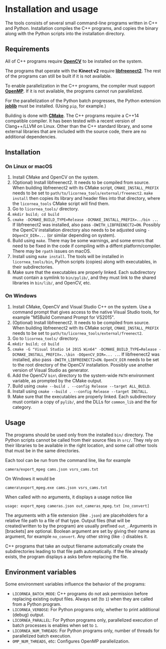 # Installation and usage

The tools consists of several small command-line programs written in C++ and Python. Installation compiles the C++ programs, and copies the binary along with the Python scripts into the installation directory.

## Requirements
All of C++ programs require [**OpenCV**](http://opencv.org) to be installed on the system.

The programs that operate with the **Kinect v2** require [**libfreenect2**](https://github.com/OpenKinect/libfreenect2). The rest of the programs can still be built if it is not available.

To enable parallelization in the C++ programs, the compiler must support [**OpenMP**](https://en.wikipedia.org/wiki/OpenMP). If it is not available, the programs cannot run parallelized.

For the parallelization of the Python batch progresses, the Python extension [**joblib**](https://pythonhosted.org/joblib/) must be installed. (Using `pip`, for example.)

Building is done with [**CMake**](https://cmake.org). The C++ programs require a C++14 compatible compiler. It has been tested with a recent version of Clang++/LLVM on Linux. Other than the C++ standard library, and some external libraries that are included with the source code, there are no additional dependencies.

## Installation

### On Linux or macOS
1. Install CMake and OpenCV on the system.
2. (Optional) Install libfreenect2. It needs to be compiled from source. When building libfreenect2 with its CMake script, `CMAKE_INSTALL_PREFIX` needs to be set to `path/to/licornea_tools/external/freenect2`. `make install` then copies its library and header files into that directory, where the `licornea_tools` CMake script will find them.
3. Go to `licornea_tools/` directory.
4. `mkdir build; cd build`
5. `cmake -DCMAKE_BUILD_TYPE=Release -DCMAKE_INSTALL_PREFIX=../bin ..`. If libfreenect2 was installed, also pass `-DWITH_LIBFREENECT2=ON`. Possibly the OpenCV installation directory also needs to be adjusted using `-DOpenCV_DIR=...` (or similar depending on system).
6. Build using `make`. There may be some warnings, and some errors that need to be fixed in the code if compiling with a diffent platform/compiler. There may be `rpath` issues on macOS.
7. Install using `make install`. The tools will be installed in `licornea_tools/bin`, Python scripts (copies) along with executables, in their subdirectories.
8. Make sure that the executables are properly linked. Each subdirectory must contain a symlink to `bin/pylib/`, and they must link to the shared libraries in `bin/lib/`, and OpenCV, etc.

### On Windows
1. Install CMake, OpenCV and Visual Studio C++ on the system. Use a command prompt that gives access to the native Visual Studio tools, for example "MSBuild Command Prompt for VS2015".
2. (Optional) Install libfreenect2. It needs to be compiled from source. When building libfreenect2 with its CMake script, `CMAKE_INSTALL_PREFIX` needs to be set to `path/to/licornea_tools/external/freenect2`.
3. Go to `licornea_tools/` directory.
4. `mkdir build; cd build`
5. `cmake -G "Visual Studio 14 2015 Win64" -DCMAKE_BUILD_TYPE=Release -DCMAKE_INSTALL_PREFIX=..\bin -DOpenCV_DIR=... ..`. If libfreenect2 was installed, also pass `-DWITH_LIBFREENECT2=ON`. `OpenCV_DIR` needs to be set to the root directory of the OpenCV installation. Possibly use another version of Visual Studio as generator.
6. Add the OpenCV `bin\` directory to the system-wide `PATH` environment variable, as prompted by the CMake output.
7. Build using `cmake --build . --config Release --target ALL_BUILD`.
8. Install using `cmake --build . --config Release --target INSTALL`.
9. Make sure that the executables are properly linked. Each subdirectory must contain a copy of `pylib/`, and the DLLs for `common_lib` and the for category.


## Usage
The programs should be used only from the installed `bin/` directory. The Python scripts cannot be called from their source files in `src/`. They rely on their libraries to be available in the right location, and some call other tools that must be in the same directories.

Each tool can be run from the command line, like for example

    camera/export_mpeg cams.json vsrs_cams.txt
    
On Windows it would be

    camera\export_mpeg.exe cams.json vsrs_cams.txt

When called with no arguments, it displays a usage notice like

    usage: export_mpeg cameras.json out_cameras_mpeg.txt [no_convert]
    
The arguments with a file extension (like `.json`) are placeholders for a relative file path to a file of that type. Output files (that will be created/written to by the program) are usually prefixed `out_`. Arguments in [brackets] are optional. Boolean argument are set by giving their name as argument, for example `no_convert`. Any other string (like `-`) disables it.

C++ programs that take an output filename automatically create the subdirectories leading to that file path automatically. If the file already exists, the program displays a asks before replacing the file. 


## Environment variables 
Some environment variables influence the behavior of the programs:

- `LICORNEA_BATCH_MODE`: C++ programs do not ask permission before replacing existing output files. Always set (to `1`) when they are called from a Python program.
- `LICORNEA_VERBOSE`: For Python programs only, whether to print additional (debug) output.
- `LICORNEA_PARALLEL`: For Python programs only, parallelized execution of batch processes is enables when set to `1`. 
- `LICORNEA_NUM_THREADS`: For Python programs only, number of threads for parallelized batch execution.
- `OMP_NUM_THREADS`, etc: Configures OpenMP parallelization.
